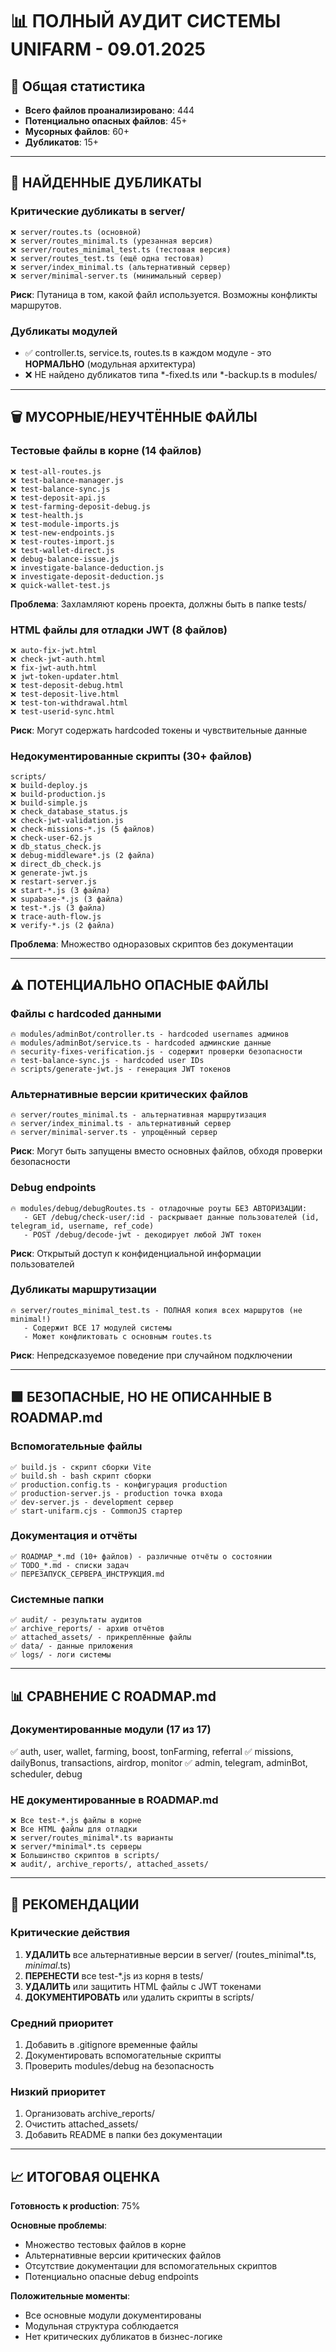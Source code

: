 # 📊 ПОЛНЫЙ АУДИТ СИСТЕМЫ UNIFARM - 09.01.2025

## 📌 Общая статистика
- **Всего файлов проанализировано**: 444
- **Потенциально опасных файлов**: 45+
- **Мусорных файлов**: 60+
- **Дубликатов**: 15+

---

## 📁 НАЙДЕННЫЕ ДУБЛИКАТЫ

### Критические дубликаты в server/
```
❌ server/routes.ts (основной) 
❌ server/routes_minimal.ts (урезанная версия)
❌ server/routes_minimal_test.ts (тестовая версия)
❌ server/routes_test.ts (ещё одна тестовая)
❌ server/index_minimal.ts (альтернативный сервер)
❌ server/minimal-server.ts (минимальный сервер)
```
**Риск**: Путаница в том, какой файл используется. Возможны конфликты маршрутов.

### Дубликаты модулей
- ✅ controller.ts, service.ts, routes.ts в каждом модуле - это **НОРМАЛЬНО** (модульная архитектура)
- ❌ НЕ найдено дубликатов типа *-fixed.ts или *-backup.ts в modules/

---

## 🗑️ МУСОРНЫЕ/НЕУЧТЁННЫЕ ФАЙЛЫ

### Тестовые файлы в корне (14 файлов)
```
❌ test-all-routes.js
❌ test-balance-manager.js
❌ test-balance-sync.js
❌ test-deposit-api.js
❌ test-farming-deposit-debug.js
❌ test-health.js
❌ test-module-imports.js
❌ test-new-endpoints.js
❌ test-routes-import.js
❌ test-wallet-direct.js
❌ debug-balance-issue.js
❌ investigate-balance-deduction.js
❌ investigate-deposit-deduction.js
❌ quick-wallet-test.js
```
**Проблема**: Захламляют корень проекта, должны быть в папке tests/

### HTML файлы для отладки JWT (8 файлов)
```
❌ auto-fix-jwt.html
❌ check-jwt-auth.html
❌ fix-jwt-auth.html
❌ jwt-token-updater.html
❌ test-deposit-debug.html
❌ test-deposit-live.html
❌ test-ton-withdrawal.html
❌ test-userid-sync.html
```
**Риск**: Могут содержать hardcoded токены и чувствительные данные

### Недокументированные скрипты (30+ файлов)
```
scripts/
❌ build-deploy.js
❌ build-production.js
❌ build-simple.js
❌ check_database_status.js
❌ check-jwt-validation.js
❌ check-missions-*.js (5 файлов)
❌ check-user-62.js
❌ db_status_check.js
❌ debug-middleware*.js (2 файла)
❌ direct_db_check.js
❌ generate-jwt.js
❌ restart-server.js
❌ start-*.js (3 файла)
❌ supabase-*.js (3 файла)
❌ test-*.js (3 файла)
❌ trace-auth-flow.js
❌ verify-*.js (2 файла)
```
**Проблема**: Множество одноразовых скриптов без документации

---

## ⚠️ ПОТЕНЦИАЛЬНО ОПАСНЫЕ ФАЙЛЫ

### Файлы с hardcoded данными
```
🔥 modules/adminBot/controller.ts - hardcoded usernames админов
🔥 modules/adminBot/service.ts - hardcoded админские данные  
🔥 security-fixes-verification.js - содержит проверки безопасности
🔥 test-balance-sync.js - hardcoded user IDs
🔥 scripts/generate-jwt.js - генерация JWT токенов
```

### Альтернативные версии критических файлов
```
🔥 server/routes_minimal.ts - альтернативная маршрутизация
🔥 server/index_minimal.ts - альтернативный сервер
🔥 server/minimal-server.ts - упрощённый сервер
```
**Риск**: Могут быть запущены вместо основных файлов, обходя проверки безопасности

### Debug endpoints
```
🔥 modules/debug/debugRoutes.ts - отладочные роуты БЕЗ АВТОРИЗАЦИИ:
   - GET /debug/check-user/:id - раскрывает данные пользователей (id, telegram_id, username, ref_code)
   - POST /debug/decode-jwt - декодирует любой JWT токен
```
**Риск**: Открытый доступ к конфиденциальной информации пользователей

### Дубликаты маршрутизации
```
🔥 server/routes_minimal_test.ts - ПОЛНАЯ копия всех маршрутов (не minimal!)
   - Содержит ВСЕ 17 модулей системы
   - Может конфликтовать с основным routes.ts
```
**Риск**: Непредсказуемое поведение при случайном подключении

---

## 🟩 БЕЗОПАСНЫЕ, НО НЕ ОПИСАННЫЕ В ROADMAP.md

### Вспомогательные файлы
```
✅ build.js - скрипт сборки Vite
✅ build.sh - bash скрипт сборки
✅ production.config.ts - конфигурация production
✅ production-server.js - production точка входа
✅ dev-server.js - development сервер
✅ start-unifarm.cjs - CommonJS стартер
```

### Документация и отчёты
```
✅ ROADMAP_*.md (10+ файлов) - различные отчёты о состоянии
✅ TODO_*.md - списки задач
✅ ПЕРЕЗАПУСК_СЕРВЕРА_ИНСТРУКЦИЯ.md
```

### Системные папки
```
✅ audit/ - результаты аудитов
✅ archive_reports/ - архив отчётов
✅ attached_assets/ - прикреплённые файлы
✅ data/ - данные приложения
✅ logs/ - логи системы
```

---

## 📊 СРАВНЕНИЕ С ROADMAP.md

### Документированные модули (17 из 17)
✅ auth, user, wallet, farming, boost, tonFarming, referral
✅ missions, dailyBonus, transactions, airdrop, monitor
✅ admin, telegram, adminBot, scheduler, debug

### НЕ документированные в ROADMAP.md
```
❌ Все test-*.js файлы в корне
❌ Все HTML файлы для отладки  
❌ server/routes_minimal*.ts варианты
❌ server/*minimal*.ts серверы
❌ Большинство скриптов в scripts/
❌ audit/, archive_reports/, attached_assets/
```

---

## 🎯 РЕКОМЕНДАЦИИ

### Критические действия
1. **УДАЛИТЬ** все альтернативные версии в server/ (routes_minimal*.ts, *minimal*.ts)
2. **ПЕРЕНЕСТИ** все test-*.js из корня в tests/
3. **УДАЛИТЬ** или защитить HTML файлы с JWT токенами
4. **ДОКУМЕНТИРОВАТЬ** или удалить скрипты в scripts/

### Средний приоритет
1. Добавить в .gitignore временные файлы
2. Документировать вспомогательные скрипты
3. Проверить modules/debug на безопасность

### Низкий приоритет
1. Организовать archive_reports/
2. Очистить attached_assets/
3. Добавить README в папки без документации

---

## 📈 ИТОГОВАЯ ОЦЕНКА

**Готовность к production**: 75%

**Основные проблемы**:
- Множество тестовых файлов в корне
- Альтернативные версии критических файлов
- Отсутствие документации для вспомогательных скриптов
- Потенциально опасные debug endpoints

**Положительные моменты**:
- Все основные модули документированы
- Модульная структура соблюдается
- Нет критических дубликатов в бизнес-логике